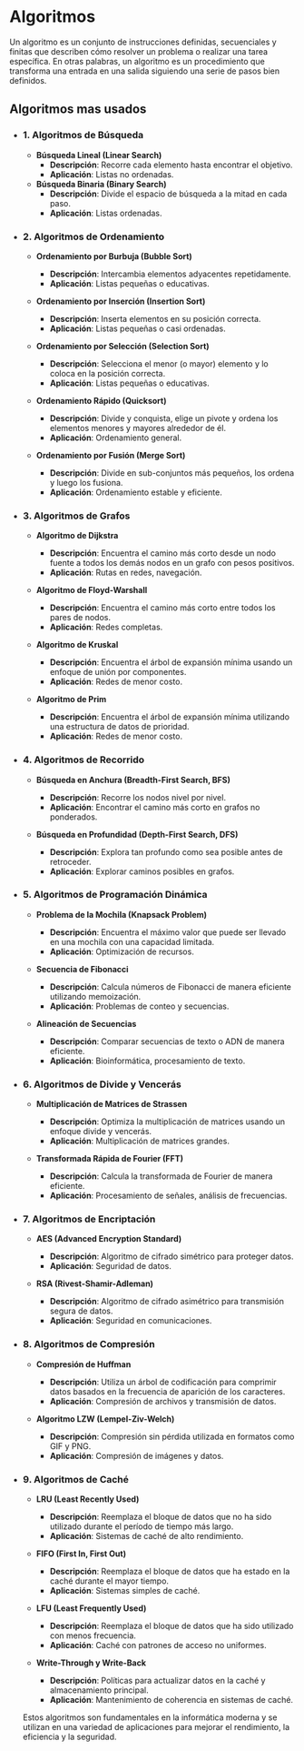 # Algoritmos

Un algoritmo es un conjunto de instrucciones definidas, secuenciales y finitas que describen cómo resolver un problema o realizar una tarea específica. En otras palabras, un algoritmo es un procedimiento que transforma una entrada en una salida siguiendo una serie de pasos bien definidos.

## Algoritmos mas usados

- ### 1. Algoritmos de Búsqueda

  - **Búsqueda Lineal (Linear Search)**
    - **Descripción**: Recorre cada elemento hasta encontrar el objetivo.
    - **Aplicación**: Listas no ordenadas.
  - **Búsqueda Binaria (Binary Search)**
    - **Descripción**: Divide el espacio de búsqueda a la mitad en cada paso.
    - **Aplicación**: Listas ordenadas.

- ### 2. Algoritmos de Ordenamiento

  - **Ordenamiento por Burbuja (Bubble Sort)**

    - **Descripción**: Intercambia elementos adyacentes repetidamente.
    - **Aplicación**: Listas pequeñas o educativas.

  - **Ordenamiento por Inserción (Insertion Sort)**

    - **Descripción**: Inserta elementos en su posición correcta.
    - **Aplicación**: Listas pequeñas o casi ordenadas.

  - **Ordenamiento por Selección (Selection Sort)**

    - **Descripción**: Selecciona el menor (o mayor) elemento y lo coloca en la posición correcta.
    - **Aplicación**: Listas pequeñas o educativas.

  - **Ordenamiento Rápido (Quicksort)**

    - **Descripción**: Divide y conquista, elige un pivote y ordena los elementos menores y mayores alrededor de él.
    - **Aplicación**: Ordenamiento general.

  - **Ordenamiento por Fusión (Merge Sort)**
    - **Descripción**: Divide en sub-conjuntos más pequeños, los ordena y luego los fusiona.
    - **Aplicación**: Ordenamiento estable y eficiente.

- ### 3. Algoritmos de Grafos

  - **Algoritmo de Dijkstra**

    - **Descripción**: Encuentra el camino más corto desde un nodo fuente a todos los demás nodos en un grafo con pesos positivos.
    - **Aplicación**: Rutas en redes, navegación.

  - **Algoritmo de Floyd-Warshall**

    - **Descripción**: Encuentra el camino más corto entre todos los pares de nodos.
    - **Aplicación**: Redes completas.

  - **Algoritmo de Kruskal**

    - **Descripción**: Encuentra el árbol de expansión mínima usando un enfoque de unión por componentes.
    - **Aplicación**: Redes de menor costo.

  - **Algoritmo de Prim**
    - **Descripción**: Encuentra el árbol de expansión mínima utilizando una estructura de datos de prioridad.
    - **Aplicación**: Redes de menor costo.

- ### 4. Algoritmos de Recorrido

  - **Búsqueda en Anchura (Breadth-First Search, BFS)**

    - **Descripción**: Recorre los nodos nivel por nivel.
    - **Aplicación**: Encontrar el camino más corto en grafos no ponderados.

  - **Búsqueda en Profundidad (Depth-First Search, DFS)**
    - **Descripción**: Explora tan profundo como sea posible antes de retroceder.
    - **Aplicación**: Explorar caminos posibles en grafos.

- ### 5. Algoritmos de Programación Dinámica

  - **Problema de la Mochila (Knapsack Problem)**

    - **Descripción**: Encuentra el máximo valor que puede ser llevado en una mochila con una capacidad limitada.
    - **Aplicación**: Optimización de recursos.

  - **Secuencia de Fibonacci**

    - **Descripción**: Calcula números de Fibonacci de manera eficiente utilizando memoización.
    - **Aplicación**: Problemas de conteo y secuencias.

  - **Alineación de Secuencias**
    - **Descripción**: Comparar secuencias de texto o ADN de manera eficiente.
    - **Aplicación**: Bioinformática, procesamiento de texto.

- ### 6. Algoritmos de Divide y Vencerás

  - **Multiplicación de Matrices de Strassen**

    - **Descripción**: Optimiza la multiplicación de matrices usando un enfoque divide y vencerás.
    - **Aplicación**: Multiplicación de matrices grandes.

  - **Transformada Rápida de Fourier (FFT)**
    - **Descripción**: Calcula la transformada de Fourier de manera eficiente.
    - **Aplicación**: Procesamiento de señales, análisis de frecuencias.

- ### 7. Algoritmos de Encriptación

  - **AES (Advanced Encryption Standard)**

    - **Descripción**: Algoritmo de cifrado simétrico para proteger datos.
    - **Aplicación**: Seguridad de datos.

  - **RSA (Rivest-Shamir-Adleman)**
    - **Descripción**: Algoritmo de cifrado asimétrico para transmisión segura de datos.
    - **Aplicación**: Seguridad en comunicaciones.

- ### 8. Algoritmos de Compresión

  - **Compresión de Huffman**

    - **Descripción**: Utiliza un árbol de codificación para comprimir datos basados en la frecuencia de aparición de los caracteres.
    - **Aplicación**: Compresión de archivos y transmisión de datos.

  - **Algoritmo LZW (Lempel-Ziv-Welch)**
    - **Descripción**: Compresión sin pérdida utilizada en formatos como GIF y PNG.
    - **Aplicación**: Compresión de imágenes y datos.

- ### 9. Algoritmos de Caché

  - **LRU (Least Recently Used)**

    - **Descripción**: Reemplaza el bloque de datos que no ha sido utilizado durante el período de tiempo más largo.
    - **Aplicación**: Sistemas de caché de alto rendimiento.

  - **FIFO (First In, First Out)**

    - **Descripción**: Reemplaza el bloque de datos que ha estado en la caché durante el mayor tiempo.
    - **Aplicación**: Sistemas simples de caché.

  - **LFU (Least Frequently Used)**

    - **Descripción**: Reemplaza el bloque de datos que ha sido utilizado con menos frecuencia.
    - **Aplicación**: Caché con patrones de acceso no uniformes.

  - **Write-Through y Write-Back**
    - **Descripción**: Políticas para actualizar datos en la caché y almacenamiento principal.
    - **Aplicación**: Mantenimiento de coherencia en sistemas de caché.

  Estos algoritmos son fundamentales en la informática moderna y se utilizan en una variedad de aplicaciones para mejorar el rendimiento, la eficiencia y la seguridad.
